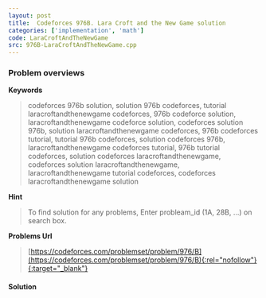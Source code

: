 ```yaml
---
layout: post
title:  Codeforces 976B. Lara Croft and the New Game solution
categories: ['implementation', 'math']
code: LaraCroftAndTheNewGame
src: 976B-LaraCroftAndTheNewGame.cpp
---
```

### **Problem overviews**

**Keywords**
> codeforces 976b solution, solution 976b codeforces, tutorial laracroftandthenewgame codeforces, 976b codeforce solution, laracroftandthenewgame codeforce solution, codeforces solution 976b, solution laracroftandthenewgame codeforces, 976b codeforces tutorial, tutorial 976b codeforces, solution codeforces 976b, laracroftandthenewgame codeforces tutorial, 976b tutorial codeforces, solution codeforces laracroftandthenewgame, codeforces solution laracroftandthenewgame, laracroftandthenewgame tutorial codeforces, codeforces laracroftandthenewgame solution

**Hint**
> To find solution for any problems, Enter probleam_id (1A, 28B, ...) on search box. 

**Problems Url**
> [https://codeforces.com/problemset/problem/976/B](https://codeforces.com/problemset/problem/976/B){:rel="nofollow"}{:target="_blank"}

#### **Solution**



